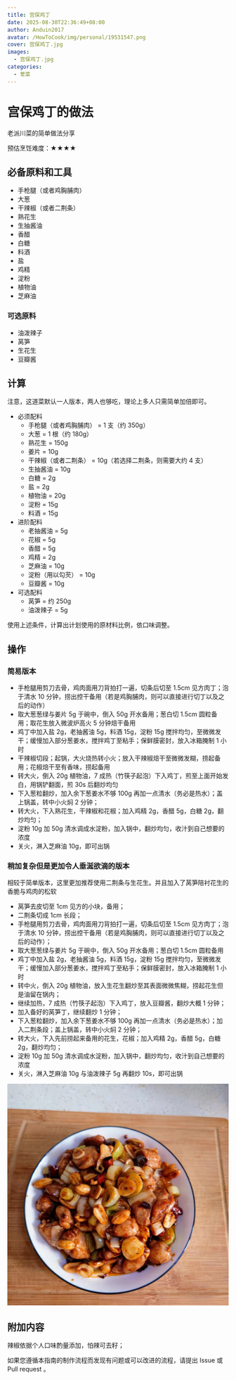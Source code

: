 ```yaml
---
title: 宫保鸡丁
date: 2025-08-30T22:36:49+08:00
author: Anduin2017
avatar: /HowToCook/img/personal/19531547.png
cover: 宫保鸡丁.jpg
images:
  - 宫保鸡丁.jpg
categories:
  - 荤菜
---
```


# 宫保鸡丁的做法

老派川菜的简单做法分享

预估烹饪难度：★★★★

## 必备原料和工具

- 手枪腿（或者鸡胸脯肉）
- 大葱
- 干辣椒（或者二荆条）
- 熟花生
- 生抽酱油
- 香醋
- 白糖
- 料酒
- 盐
- 鸡精
- 淀粉
- 植物油
- 芝麻油

### 可选原料

- 油泼辣子
- 莴笋
- 生花生
- 豆瓣酱

## 计算

注意，这道菜默认一人版本，两人也够吃，理论上多人只需简单加倍即可。

- 必须配料
  - 手枪腿（或者鸡胸脯肉） = 1 支（约 350g）
  - 大葱 = 1 根（约 180g）
  - 熟花生 = 150g
  - 姜片 = 10g
  - 干辣椒（或者二荆条） = 10g（若选择二荆条，则需要大约 4 支）
  - 生抽酱油 = 10g
  - 白糖 = 2g
  - 盐 = 2g
  - 植物油 = 20g
  - 淀粉 = 15g
  - 料酒 = 15g
- 进阶配料
  - 老抽酱油 = 5g
  - 花椒 = 5g
  - 香醋 = 5g
  - 鸡精 = 2g
  - 芝麻油 = 10g
  - 淀粉（用以勾芡） = 10g
  - 豆瓣酱 = 10g
- 可选配料
  - 莴笋 = 约 250g
  - 油泼辣子 = 5g

使用上述条件，计算出计划使用的原材料比例，依口味调整。

## 操作

### 简易版本

- 手枪腿用剪刀去骨，鸡肉面用刀背拍打一遍，切条后切至 1.5cm 见方肉丁；泡于清水 10 分钟，捞出控干备用（若是鸡胸脯肉，则可以直接进行切丁以及之后的动作）
- 取大葱葱绿与姜片 5g 于碗中，倒入 50g 开水备用；葱白切 1.5cm 圆粒备用；取花生放入微波炉高火 5 分钟焙干备用
- 鸡丁中加入盐 2g，老抽酱油 5g，料酒 15g，淀粉 15g 搅拌均匀，至微微发干；缓慢加入部分葱姜水，搅拌鸡丁至粘手；保鲜膜密封，放入冰箱腌制 1 小时
- 干辣椒切段；起锅，大火烧热转小火；放入干辣椒焙干至微微发糊，捞起备用；花椒焙干至有香味，捞起备用
- 转大火，倒入 20g 植物油，7 成热（竹筷子起泡）下入鸡丁，煎至上面开始发白，用锅铲翻面，煎 30s 后翻炒均匀
- 下入葱粒翻炒，加入余下葱姜水不够 100g 再加一点清水（务必是热水）；盖上锅盖，转中小火焖 2 分钟；
- 转大火，下入熟花生，干辣椒和花椒；加入鸡精 2g，香醋 5g，白糖 2g，翻炒均匀；
- 淀粉 10g 加 50g 清水调成水淀粉，加入锅中，翻炒均匀，收汁到自己想要的浓度
- 关火，淋入芝麻油 10g，即可出锅

### 稍加复杂但是更加令人垂涎欲滴的版本

相较于简单版本，这里更加推荐使用二荆条与生花生。并且加入了莴笋陪衬花生的香脆与鸡肉的松软

- 莴笋去皮切至 1cm 见方的小块，备用；
- 二荆条切成 1cm 长段；
- 手枪腿用剪刀去骨，鸡肉面用刀背拍打一遍，切条后切至 1.5cm 见方肉丁；泡于清水 10 分钟，捞出控干备用（若是鸡胸脯肉，则可以直接进行切丁以及之后的动作）；
- 取大葱葱绿与姜片 5g 于碗中，倒入 50g 开水备用；葱白切 1.5cm 圆粒备用
- 鸡丁中加入盐 2g，老抽酱油 5g，料酒 15g，淀粉 15g 搅拌均匀，至微微发干；缓慢加入部分葱姜水，搅拌鸡丁至粘手；保鲜膜密封，放入冰箱腌制 1 小时
- 转中火，倒入 20g 植物油，放入生花生翻炒至其表面微微焦糊，捞起花生但是油留在锅内；
- 继续加热，7 成热（竹筷子起泡）下入鸡丁，放入豆瓣酱，翻炒大概 1 分钟；
- 加入备好的莴笋丁，继续翻炒 1 分钟；
- 下入葱粒翻炒，加入余下葱姜水不够 100g 再加一点清水（务必是热水）；加入二荆条段；盖上锅盖，转中小火焖 2 分钟；
- 转大火，下入先前捞起来备用的花生，花椒；加入鸡精 2g，香醋 5g，白糖 2g，翻炒均匀；
- 淀粉 10g 加 50g 清水调成水淀粉，加入锅中，翻炒均匀，收汁到自己想要的浓度
- 关火，淋入芝麻油 10g 与油泼辣子 5g 再翻炒 10s，即可出锅

![宫保鸡丁](./宫保鸡丁.jpg)

## 附加内容

辣椒依据个人口味酌量添加，怕辣可去籽；

如果您遵循本指南的制作流程而发现有问题或可以改进的流程，请提出 Issue 或 Pull request 。
